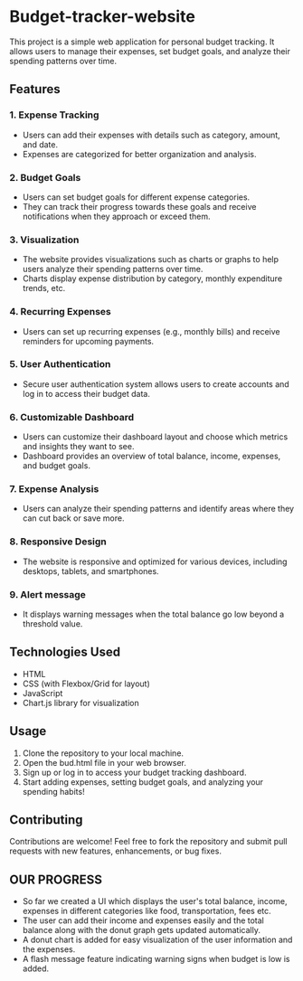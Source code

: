 # Budget-tracker-website
This project is a simple web application for personal budget tracking. It allows users 
to manage their expenses, set budget goals, and analyze their spending patterns over time.
## Features
### 1. Expense Tracking
- Users can add their expenses with details such as category, amount, and date.
- Expenses are categorized for better organization and analysis.
### 2. Budget Goals
- Users can set budget goals for different expense categories.
- They can track their progress towards these goals and receive notifications when they approach or exceed them.
### 3. Visualization
- The website provides visualizations such as charts or graphs to help users analyze their spending patterns over time.
- Charts display expense distribution by category, monthly expenditure trends, etc.
### 4. Recurring Expenses
- Users can set up recurring expenses (e.g., monthly bills) and receive reminders for upcoming payments.
### 5. User Authentication
- Secure user authentication system allows users to create accounts and log in to access their budget data.
### 6. Customizable Dashboard
- Users can customize their dashboard layout and choose which metrics and insights they want to see.
- Dashboard provides an overview of total balance, income, expenses, and budget goals.
### 7. Expense Analysis
- Users can analyze their spending patterns and identify areas where they can cut back or save more.
### 8. Responsive Design
- The website is responsive and optimized for various devices, including desktops, tablets, and smartphones.
### 9. Alert message
- It displays warning messages when the total balance go low beyond a threshold value.
  
## Technologies Used
- HTML
- CSS (with Flexbox/Grid for layout)
- JavaScript
- Chart.js library for visualization
## Usage
1. Clone the repository to your local machine.
2. Open the bud.html file in your web browser.
3. Sign up or log in to access your budget tracking dashboard.
4. Start adding expenses, setting budget goals, and analyzing your spending habits!
## Contributing
Contributions are welcome! Feel free to fork the repository and submit pull requests with new features, enhancements, or bug fixes.
## OUR PROGRESS
- So far we created a UI which displays the user's total balance, income, expenses in different categories like food, transportation, fees etc.
- The user can add their income and expenses easily and the total balance along with the donut graph gets updated automatically.
- A donut chart is added for easy visualization of the user information and the expenses.
- A flash message feature indicating warning signs when budget is low is added.


